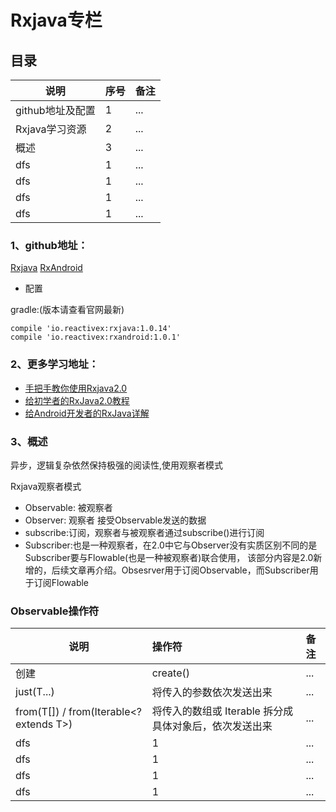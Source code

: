 # Rxjava专栏

## **目录**

| 说明 | 序号 | 备注 |
| ------------- |:-------------| :-----|
| github地址及配置| 1| ... |
| Rxjava学习资源| 2| ... |
| 概述| 3| ... |
| dfs| 1| ... |
| dfs| 1| ... |
| dfs| 1| ... |
| dfs| 1| ... |


### 1、github地址：

[Rxjava](https://github.com/ReactiveX/RxJava)
[RxAndroid](https://github.com/ReactiveX/RxAndroid)

- 配置

gradle:(版本请查看官网最新)

```
compile 'io.reactivex:rxjava:1.0.14'
compile 'io.reactivex:rxandroid:1.0.1'
```

### 2、更多学习地址：

- [手把手教你使用Rxjava2.0](https://www.jianshu.com/p/d149043d103a)
- [给初学者的RxJava2.0教程](https://www.jianshu.com/p/464fa025229e)
- [给Android开发者的RxJava详解](http://gank.io/post/560e15be2dca930e00da1083)


### 3、概述

异步，逻辑复杂依然保持极强的阅读性,使用观察者模式

Rxjava观察者模式

- Observable: 被观察者
- Observer: 观察者 接受Observable发送的数据
- subscribe:订阅，观察者与被观察者通过subscribe()进行订阅
- Subscriber:也是一种观察者，在2.0中它与Observer没有实质区别不同的是 Subscriber要与Flowable(也是一种被观察者)联合使用，
该部分内容是2.0新增的，后续文章再介绍。Obsesrver用于订阅Observable，而Subscriber用于订阅Flowable


### **Observable操作符**

| 说明 | 操作符 | 备注 |
| ------------- |:-------------| :-----|
| 创建| create()| ... |
| just(T...)| 将传入的参数依次发送出来| ... |
| from(T[]) / from(Iterable<? extends T>)| 将传入的数组或 Iterable 拆分成具体对象后，依次发送出来| ... |
| dfs| 1| ... |
| dfs| 1| ... |
| dfs| 1| ... |
| dfs| 1| ... |

